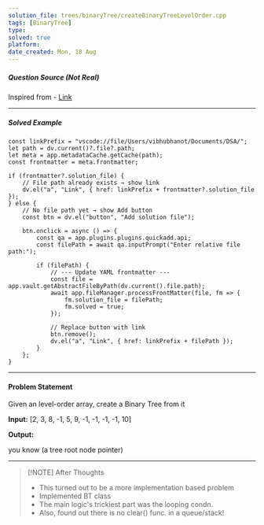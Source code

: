 ```yaml
---
solution_file: trees/binaryTree/createBinaryTreeLevelOrder.cpp
tags: [BinaryTree]
type: 
solved: true
platform: 
date_created: Mon, 18 Aug
---
```


##### Question Source (Not Real)
Inspired from -
[Link](https://classroom.codingninjas.com/app/classroom/me/13774/content/250061/offering/3394163/problem/1568)

---

##### Solved Example  
```dataviewjs
const linkPrefix = "vscode://file/Users/vibhubhanot/Documents/DSA/";
let path = dv.current()?.file?.path;
let meta = app.metadataCache.getCache(path);
const frontmatter = meta.frontmatter;

if (frontmatter?.solution_file) {
    // File path already exists → show link
    dv.el("a", "Link", { href: linkPrefix + frontmatter?.solution_file });
} else {
    // No file path yet → show Add button
    const btn = dv.el("button", "Add solution file");

    btn.onclick = async () => {
        const qa = app.plugins.plugins.quickadd.api;
        const filePath = await qa.inputPrompt("Enter relative file path:");

        if (filePath) {
            // --- Update YAML frontmatter ---
            const file = app.vault.getAbstractFileByPath(dv.current().file.path);
            await app.fileManager.processFrontMatter(file, fm => {
                fm.solution_file = filePath;
                fm.solved = true;
            });

            // Replace button with link
            btn.remove();
            dv.el("a", "Link", { href: linkPrefix + filePath });
        }
    };
}
```

---


#### Problem Statement

Given an level-order array, create a Binary Tree from it

**Input:**
[2, 3, 8, -1, 5, 9, -1, -1, -1, -1, 10]

**Output:**

you know (a tree root node pointer)


---


> [!NOTE] After Thoughts
> - This turned out to be a more implementation based problem
> - Implemented BT class
> - The main logic's trickiest part was the looping condn.
> - Also, found out there is no clear() func. in a queue/stack!


